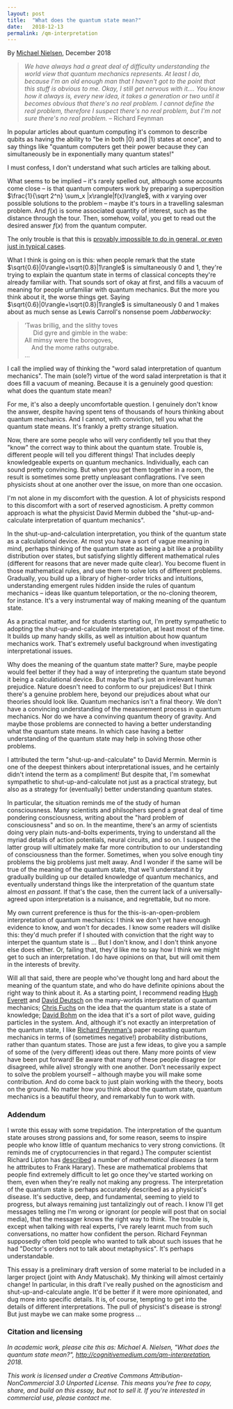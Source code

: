 ```yaml
---
layout: post
title:  "What does the quantum state mean?"
date:   2018-12-13
permalink: /qm-interpretation
---
```


<script type="text/x-mathjax-config">
MathJax.Hub.Config({
tex2jax: {inlineMath: [['$','$']]},
"HTML-CSS": 
{scale: 92},
TeX: { equationNumbers: { autoNumber: "AMS" }}});
</script>
<script type="text/javascript" src="../emm/mathjax/MathJax.js?config=TeX-AMS-MML_HTMLorMML"></script>
	
By <a href="http://michaelnielsen.org">Michael Nielsen</a>, December
2018

> _We have always had a great deal of difficulty understanding the_
> _world view that quantum mechanics represents. At least I do, because_
> _I'm an old enough man that I haven't got to the point that this_
> _stuff is obvious to me. Okay, I still get nervous with it.... You_
> _know how it always is, every new idea, it takes a generation or two_
> _until it becomes obvious that there's no real problem. I cannot_
> _define the real problem, therefore I suspect there's no real_
> _problem, but I'm not sure there's no real problem._ &ndash; Richard Feynman

In popular articles about quantum computing it's common to describe
qubits as having the ability to "be in both $|0\rangle$ and
$|1\rangle$ states at once", and to say things like "quantum computers
get their power because they can simultaneously be in exponentially
many quantum states!"

I must confess, I don't understand what such articles are talking
about.

What seems to be implied &ndash; it's rarely spelled out, although
some accounts come close &ndash; is that quantum computers work by
preparing a superposition $\frac{1}{\sqrt 2^n} \sum_x
|x\rangle|f(x)\rangle$, with $x$ varying over possible solutions to
the problem &ndash; maybe it's tours in a travelling salesman problem.
And $f(x)$ is some associated quantity of interest, such as the
distance through the tour. Then, somehow, voila!, you get to read out
the desired answer $f(x)$ from the quantum computer.

The only trouble is that this is <a
href="https://arxiv.org/abs/quant-ph/9701001">provably impossible to
do in general, or even just in typical cases</a>. 

What I think is going on is this: when people remark that the state
$\sqrt{0.6}|0\rangle+\sqrt{0.8}|1\rangle$ is simultaneously $0$ and
$1$, they're trying to explain the quantum state in terms of classical
concepts they're already familiar with. That sounds sort of okay at
first, and fills a vacuum of meaning for people unfamiliar with
quantum mechanics. But the more you think about it, the worse things
get. Saying $\sqrt{0.6}|0\rangle+\sqrt{0.8}|1\rangle$ is
simultaneously $0$ and $1$ makes about as much sense as Lewis
Carroll's nonsense poem _Jabberwocky_:

> ’Twas brillig, and the slithy toves<br> &nbsp;&nbsp;&nbsp;&nbsp; Did
> gyre and gimble in the wabe:<br> All mimsy were the borogoves,<br>
> &nbsp;&nbsp;&nbsp;&nbsp;And the mome raths outgrabe. <br> &hellip;

I call the implied way of thinking the "word salad interpretation of
quantum mechanics". The main (sole?) virtue of the word salad
interpretation is that it does fill a vacuum of meaning. Because it is
a genuinely good question: what does the quantum state mean?

For me, it's also a deeply uncomfortable question. I genuinely don't
know the answer, despite having spent tens of thousands of hours
thinking about quantum mechanics. And I cannot, with conviction, tell
you what the quantum state means. It's frankly a pretty strange
situation.

Now, there are some people who will very confidently tell you that
they "know" the correct way to think about the quantum state. Trouble
is, different people will tell you different things! That includes
deeply knowledgeable experts on quantum mechanics. Individually, each
can sound pretty convincing. But when you get them together in a room,
the result is sometimes some pretty unpleasant conflagrations. I've
seen physicists shout at one another over the issue, on more than one
occasion.

I'm not alone in my discomfort with the question. A lot of physicists
respond to this discomfort with a sort of reserved agnosticism. A
pretty common approach is what the physicist David Mermin dubbed the
"shut-up-and-calculate interpretation of quantum mechanics".

In the shut-up-and-calculation interpretation, you think of the
quantum state as a calculational device. At most you have a sort of
vague meaning in mind, perhaps thinking of the quantum state as being
a bit like a probability distribution over states, but satisfying
slightly different mathematical rules (different for reasons that are
never made quite clear). You become fluent in those mathematical
rules, and use them to solve lots of different problems. Gradually,
you build up a library of higher-order tricks and intuitions,
understanding emergent rules hidden inside the rules of quantum
mechanics &ndash; ideas like quantum teleportation, or the no-cloning
theorem, for instance. It's a very instrumental way of making meaning
of the quantum state.

As a practical matter, and for students starting out, I'm pretty
sympathetic to adopting the shut-up-and-calculate interpretation, at
least most of the time. It builds up many handy skills, as well as
intuition about how quantum mechanics work. That's extremely useful
background when investigating interpretational issues.

Why does the meaning of the quantum state matter? Sure, maybe people
would feel better if they had a way of interpreting the quantum state
beyond it being a calculational device. But maybe that's just an
irrelevant human prejudice. Nature doesn't need to conform to our
prejudices! But I think there's a genuine problem here, beyond our
prejudices about what our theories should look like. Quantum mechanics
isn't a final theory. We don't have a convincing understanding of the
measurement process in quantum mechanics. Nor do we have a convinving
quantum theory of gravity. And maybe those problems are connected to
having a better understanding what the quantum state means. In which
case having a better understanding of the quantum state may help in
solving those other problems.

I attributed the term "shut-up-and-calculate" to David Mermin. Mermin
is one of the deepest thinkers about interpretational issues, and he
certainly didn't intend the term as a compliment! But despite that,
I'm somewhat sympathetic to shut-up-and-calculate not just as a
practical strategy, but also as a strategy for (eventually) better
understanding quantum states.

In particular, the situation reminds me of the study of human
consciousness.  Many scientists and philsophers spend a great deal of
time pondering consciousness, writing about the "hard problem of
consciousness" and so on. In the meantime, there's an army of
scientists doing very plain nuts-and-bolts experiments, trying to
understand all the myriad details of action potentials, neural
circuits, and so on. I suspect the latter group will ultimately make
far more contribution to our understanding of consciousness than the
former. Sometimes, when you solve enough tiny problems the big
problems just melt away. And I wonder if the same will be true of the
meaning of the quantum state, that we'll understand it by gradually
building up our detailed knowledge of quantum mechanics, and
eventually understand things like the interpretation of the quantum
state almost _en passant_. If that's the case, then the current lack
of a universally-agreed upon interpretation is a nuisance, and
regrettable, but no more.

My own current preference is thus for the this-is-an-open-problem
interpretation of quantum mechanics: I think we don't yet have enough
evidence to know, and won't for decades. I know some readers will
dislike this: they'd much prefer if I shouted with conviction that the
right way to interpet the quantum state is &hellip; But I don't know,
and I don't think anyone else does either. Or, failing that, they'd
like me to say how I think we might get to such an interpretation. I
do have opinions on that, but will omit them in the interests of
brevity.

Will all that said, there are people who've thought long and hard
about the meaning of the quantum state, and who do have definite
opinions about the right way to think about it. As a starting point, I
recommend reading <a href="/assets/qm-interpretation/Everett.pdf">Hugh
Everett</a> and <a
href="https://www.amazon.com/Fabric-Reality-Parallel-Universes-Implications/dp/014027541X">David
Deutsch</a> on the many-worlds interpretation of quantum mechanics; <a
href="https://arxiv.org/abs/quant-ph/0205039">Chris Fuchs</a> on the
idea that the quantum state is a state of knowledge; <a
href="/assets/qm-interpretation/Bohm1952.pdf">David Bohm</a> on the
idea that it's a sort of pilot wave, guiding particles in the
system. And, although it's not exactly an interpretation of the
quantum state, I like <a
href="/assets/qm-interpretation/Feynman.pdf">Richard Feynman's</a>
paper recasting quantum mechanics in terms of (sometimes negative!)
probability distributions, rather than quantum states.  Those are just
a few ideas, to give you a sample of some of the (very different)
ideas out there. Many more points of view have been put forward!  Be
aware that many of these people disagree (or disagreed, while alive)
strongly with one another. Don't necessarily expect to solve the
problem yourself &ndash; although maybe you will make some
contribution. And do come back to just plain working with the theory,
boots on the ground. No matter how you think about the quantum state,
quantum mechanics is a beautiful theory, and remarkably fun to work
with.

### Addendum 

I wrote this essay with some trepidation. The interpretation of the
quantum state arouses strong passions and, for some reason, seems to
inspire people who know little of quantum mechanics to very strong
convictions. (It reminds me of cryptocurrencies in that regard.)  The
computer scientist Richard Lipton has <a
href="https://rjlipton.wordpress.com/2009/11/04/on-mathematical-diseases/">described</a>
a number of _mathematical diseases_ (a term he atttributes to Frank
Harary). These are mathematical problems that people find extremely
difficult to let go once they've started working on them, even when
they're really not making any progress. The interpretation of the
quantum state is perhaps accurately described as a physicist's
disease. It's seductive, deep, and fundamental, seeming to yield to
progress, but always remaining just tantalizingly out of reach.  I
know I'll get messages telling me I'm wrong or ignorant (or people
will post that on social media), that the messager knows the right way
to think.  The trouble is, except when talking with real experts, I've
rarely learnt much from such conversations, no matter how confident
the person.  Richard Feynman supposedly often told people who wanted
to talk about such issues that he had "Doctor's orders not to talk
about metaphysics". It's perhaps understandable.

This essay is a preliminary draft version of some material to be
included in a larger project (joint with Andy Matuschak). My thinking
will almost certainly change! In particular, in this draft I've really
pushed on the agnosticism and shut-up-and-calculate angle. It'd be
better if it were more opinionated, and dug more into specific
details. It is, of course, tempting to get into the details of
different interpretations. The pull of physicist's disease is strong!
But just maybe we can make some progress &hellip;

### Citation and licensing

_In academic work, please cite this as: Michael A. Nielsen, "What does
the quantum state mean?",
http://cognitivemedium.com/qm-interpretation, 2018._

_This work is licensed under a Creative Commons
Attribution-NonCommercial 3.0 Unported License. This means you're free
to copy, share, and build on this essay, but not to sell it. If you're
interested in commercial use, please contact me._

